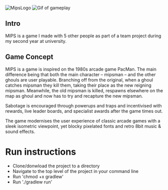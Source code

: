![MipsLogo](/src/main/resources/icon.png)
![Gif of gameplay](/src/main/resources/ui/preview.gif)

## Intro
MIPS is a game I made with 5 other people as part of a team project during my second year at university. 

## Game Concept
MIPS is a  game is inspired on the 1980s arcade game PacMan. The main difference being that both the main character – mipsman – and the other ghouls are user playable. 
Branching off from the original, when a ghoul catches mipsman they kill them, taking their place as the new reigning mipsman. 
Meanwhile, the old mipsman is killed, respawns elsewhere on the map as ghoul and now has to try and recapture the new mipsman.

Sabotage is encouraged through powerups and traps and incentivised with rewards, live leader boards, and specialist awards after the game times out.

The game modernises the user experience of classic arcade games with a sleek isometric viewpoint, yet blocky pixelated fonts and retro 8bit music & sound effects.

# Run instructions 
* Clone/donwload the project to a directory
* Navigate to the top level of the project in your command line
* Run 'chmod +x gradlew'
* Run './gradlew run'

